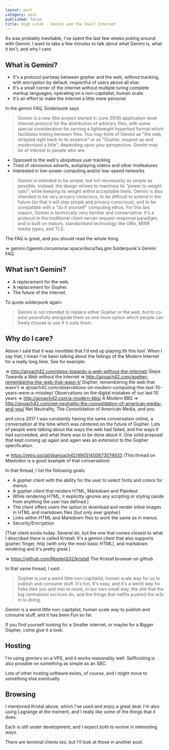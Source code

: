 ```yaml
---
layout: post
category: post
published: false
title: High Lotek - Gemini and the Small Internet
---
```

As was probably inevitable, I've spent the last few weeks poking around with Gemini. I want to take a few minutes to talk about what Gemini is, what it isn't, and why I care. 

## What is Gemini? 

* It's a protocol partway between gopher and the web, without tracking, with encryption by default, respectful of users above all else. 
* It's a small corner of the internet without multiple turing complete markup languages, operating on a non-capitalist, human scale.  
* It's an effort to make the internet a little more personal 

In the gemini FAQ, Solderpunk says 

> Gemini is a new (the project started in June 2019) application-level internet protocol for the distribution of arbitrary files, with some special consideration for serving a lightweight hypertext format which facilitates linking between files. You may think of Gemini as "the web, stripped right back to its essence" or as "Gopher, souped up and modernised a little", depending upon your perspective. Gemini may be of interest to people who are:

* Opposed to the web's ubiquitous user tracking
* Tired of obnoxious adverts, autoplaying videos and other misfeatures
* Interested in low-power computing and/or low-speed networks

> Gemini is intended to be simple, but not necessarily as simple as possible. Instead, the design strives to maximise its "power to weight ratio", while keeping its weight within acceptable limits. Gemini is also intended to be very privacy conscious, to be difficult to extend in the future (so that it will *stay* simple and privacy conscious), and to be compatible with a "do it yourself" computing ethos. For this last reason, Gemini is technically very familiar and conservative: it's a protocol in the traditional client-server request-response paradigm, and is built on mature, standardised technology like URIs, MIME media types, and TLS.

The FAQ is great, and you should read the whole thing. 

=> gemini://gemini.circumlunar.space/docs/faq.gmi Solderpunk's Gemini FAQ

## What isn't Gemini? 

* A replacement for the web. 
* A replacement for Gopher. 
* The future of the internet. 

To quote solderpunk again: 

> Gemini is not intended to replace either Gopher or the web, but to co-exist peacefully alongside them as one more option which people can freely choose to use if it suits them. 

## Why do I care? 

Above I said that it was inevitible that I'd end up playing ith this tool. When I say that, I mean I've been talking about the failings of the Modern Internet for a really long time. See for example:

=> http://ajroach42.com/steps-towards-a-web-without-the-internet/ Steps Towards a Web without the Internet 
=> http://ajroach42.com/gopher-remembering-the-web-that-wasn-t/ Gopher, remembering the web that wasn't 
=> ajroach42.com/observations-on-modern-computing-the-last-10-years-were-a-misstep/ Observations on the digital mistakes of our last 10 years 
=> http://ajroach42.com/a-modern-bbs/ A Modern BBS
=> http://ajroach42.com/net-neutrality-the-consolidation-of-american-media-and-you/ Net Neutrality, The Consolidation of American Media, and you

and circa 2017 I was constantly having the same conversation online, a conversation at the time which was centered on the future of Gopher. Lots of people were talking about the ways the web had failed, and the ways it had succeeded, and what there was to be done about it. One solid proposal that kept coming up again and again was an extension to the Gopher specification. 

=> https://retro.social/@ajroach42/99051400673074933 (This thread on Mastodon is a good example of that conversation) 

In that thread, I list the following goals: 

* A gopher client with the ability for the user to select fonts and colors for menus. 
* A gopher client that renders HTML, Markdown and Plaintext. 
* While rendering HTML, it explicitly ignores any scripting or styling (aside from anything the user has defined.) 
* The client offers users the option to download and render inline images in HTML and markdown files (but only over gopher) 
* Links within HTML and Markdown files to work the same as in menus.
* Security/Encryption 

(That client exists today. Several do, but the one that comes closest to what I described there is called Kristall. It's a gemini client that also supports gopher, finger, http (with only the most basic HTML), and markdown rendering and it's pretty great.) 

=> https://github.com/MasterQ32/kristall The Kristall browser on github

In that same thread, I said: 
> Gopher is just a weird little non-capitalist, human scale way for us to publish and consume stuff. It's fun, it's easy, and it's a weird way for folks (like you and me) to resist, in our own small way, the shit that the big centralized services do, and the things that netflix pushed the w3c in to doing.

Gemini is a weird little non-capitalist, human scale way to publish and consume stuff, and it has been Fun so far. 

If you find yourself looking for a Smaller internet, or maybe for a Bigger Gopher, come give it a look. 

## Hosting

I'm using gmnisrv on a VPS, and it works reasonably well. Selfhosting is also possible on something as simple as an SBC. 

Lots of other hosting software exists, of course, and I might move to something else eventually. 

## Browsing 

I mentioned Kristal above, which I've used and enjoy a great deal. I'm also using Lagrange at the moment, and I really like some of the things that it does. 

Each is still under development, and I expect both to evolve in interesting ways. 

There are terminal clients too, but I'll look at those in another post.